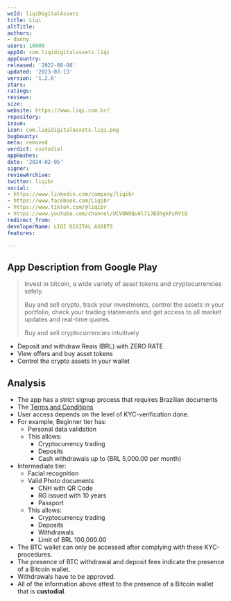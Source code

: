 ```yaml
---
wsId: liqiDigitalAssets
title: Liqi
altTitle: 
authors:
- danny
users: 10000
appId: com.liqidigitalassets.liqi
appCountry: 
released: '2022-08-08'
updated: '2023-03-13'
version: '1.2.6'
stars: 
ratings: 
reviews: 
size: 
website: https://www.liqi.com.br/
repository: 
issue: 
icon: com.liqidigitalassets.liqi.png
bugbounty: 
meta: removed
verdict: custodial
appHashes: 
date: '2024-02-05'
signer: 
reviewArchive: 
twitter: liqibr
social:
- https://www.linkedin.com/company/liqibr
- https://www.facebook.com/Liqibr
- https://www.tiktok.com/@liqibr
- https://www.youtube.com/channel/UCVOWUQu6l71JB5hgkFsRVtQ
redirect_from: 
developerName: LIQI DIGITAL ASSETS
features: 

---
```


## App Description from Google Play

> Invest in bitcoin, a wide variety of asset tokens and cryptocurrencies safely.
>
> Buy and sell crypto, track your investments, control the assets in your portfolio, check your trading statements and get access to all market updates and real-time quotes.
>
> Buy and sell cryptocurrencies intuitively
- Deposit and withdraw Reais (BRL) with ZERO RATE
- View offers and buy asset tokens
- Control the crypto assets in your wallet

## Analysis

- The app has a strict signup process that requires Brazilian documents
- The [Terms and Conditions](https://www.liqi.com.br/documents/liqi/termos-de-uso.pdf)
- User access depends on the level of KYC-verification done.
- For example, Beginner tier has:
  - Personal data validation
  - This allows:
    - Cryptocurrency trading
    - Deposits
    - Cash withdrawals up to (BRL 5,000.00 per month)
- Intermediate tier:
  - Facial recognition
  - Valid Photo documents
    - CNH with QR Code
    - RG issued with 10 years
    - Passport     
  - This allows:
    - Cryptocurrency trading
    - Deposits
    - Withdrawals
    - Limit of BRL 100,000.00
- The BTC wallet can only be accessed after complying with these KYC-procedures.
- The presence of BTC withdrawal and deposit fees indicate the presence of a Bitcoin wallet.
- Withdrawals have to be approved.
- All of the information above attest to the presence of a Bitcoin wallet that is **custodial**.
